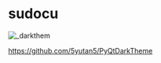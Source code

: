 # sudocu


![_darkthem](https://user-images.githubusercontent.com/43343453/223462409-8f06e7cc-2bc4-4561-87f6-c638bfb44718.png)

https://github.com/5yutan5/PyQtDarkTheme
